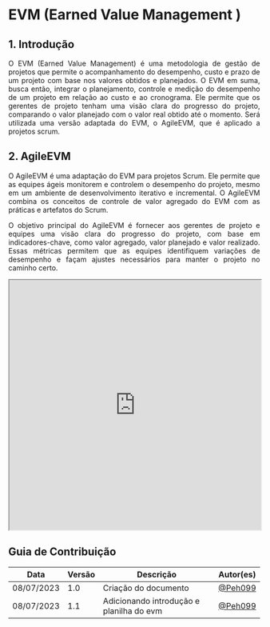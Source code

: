 # EVM (Earned Value Management )



## 1. Introdução

<p align="justify">
O EVM (Earned Value Management) é uma metodologia de gestão de projetos que permite o acompanhamento do desempenho, custo e prazo de um projeto com base nos valores obtidos e planejados. O EVM em suma, busca então, integrar o planejamento, controle e medição do desempenho de um projeto em relação ao custo e ao cronograma. Ele permite que os gerentes de projeto tenham uma visão clara do progresso do projeto, comparando o valor planejado com o valor real obtido até o momento. Será utilizada uma versão adaptada do EVM, o AgileEVM, que é aplicado a projetos scrum.
</p>

## 2. AgileEVM

<p align="justify">
O AgileEVM é uma adaptação do EVM para projetos Scrum. Ele permite que as equipes ágeis monitorem e controlem o desempenho do projeto, mesmo em um ambiente de desenvolvimento iterativo e incremental. O AgileEVM combina os conceitos de controle de valor agregado do EVM com as práticas e artefatos do Scrum.
</p>

<p align="justify">
O objetivo principal do AgileEVM é fornecer aos gerentes de projeto e equipes uma visão clara do progresso do projeto, com base em indicadores-chave, como valor agregado, valor planejado e valor realizado. Essas métricas permitem que as equipes identifiquem variações de desempenho e façam ajustes necessários para manter o projeto no caminho certo.
</p>

<iframe width="100%" height="500px" src="https://docs.google.com/spreadsheets/d/e/2PACX-1vQY42qqBNohmdnt8z-1wKb86ZQgrEiRgKlhYR08YZt5CpAxfkGk84DeIpiLeAVwZKtVtCV5obyVxEfS/pubhtml?widget=true&amp;headers=false"></iframe>

## Guia de Contribuição

| Data       | Versão | Descrição            | Autor(es)                                |
| ---------- | ------ | -------------------- | ---------------------------------------- |
| 08/07/2023 | 1.0    | Criação do documento | [@Peh099](https://github.com/Peh099) |
| 08/07/2023 | 1.1    | Adicionando introdução e planilha do evm | [@Peh099](https://github.com/Peh099) |